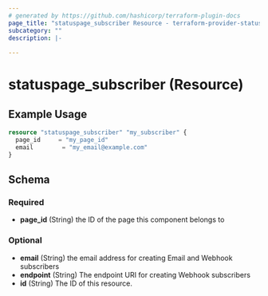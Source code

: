 ```yaml
---
# generated by https://github.com/hashicorp/terraform-plugin-docs
page_title: "statuspage_subscriber Resource - terraform-provider-statuspage"
subcategory: ""
description: |-
  
---
```


# statuspage_subscriber (Resource)



## Example Usage

```terraform
resource "statuspage_subscriber" "my_subscriber" {
  page_id     = "my_page_id"
  email        = "my_email@example.com"
}
```

<!-- schema generated by tfplugindocs -->
## Schema

### Required

- **page_id** (String) the ID of the page this component belongs to

### Optional

- **email** (String) the email address for creating Email and Webhook subscribers
- **endpoint** (String) The endpoint URI for creating Webhook subscribers
- **id** (String) The ID of this resource.


